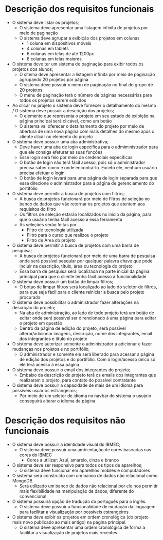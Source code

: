 # Descrição dos requisitos funcionais
- O sistema deve listar os projetos;
    - O sistema deve apresentar uma listagem infinita de projetos por meio de paginação
    - O sistema deve agrupar a exibição dos projetos em colunas
        - 1 coluna em dispositivos móveis
        - 4 colunas em tablets
        - 6 colunas em telas de até 1200px
        - 8 colunas em telas maiores
- O sistema deve ter um sistema de paginação para exibir todos os projetos dos alunos;
    - O sitema deve apresentar a listagem infinita por meio de páginação agrupando 20 projetos por página
    - O sistema deve possuir o menu de paginação no final do grupo de 20 projetos
    - O menu de paginação terá o número de páginas necessárias para todos os projetos serem exibidos
- Ao clicar no projeto o sistema deve fornecer o detalhamento do mesmo / O sistema deve possuir a descrição dos projetos;
    - O elemento que representa o projeto em seu estado de exibição na página principal será clicável, como um botão
    - O sistema vai oferecer o detalhamento do projeto por meio de abertura de uma nova página com mais detalhes do mesmo após o cliente clicar no elemento do projeto
- O sistema deve possuir uma aba administrativa;
    - Deve haver uma aba de login específica para o admiministrador para que ele consiga efeturar as suas funções
    - Esse login será feio por meio de credenciais específicas
    - O botão de login não terá fácil acesso, pois só o administrador precisa saber como e onde encontrá-lo. Exceto ele, nenhum usuário precisa efetuar o login
    - O botão de login levará para uma página de login separada para que essa direcione o administrador para a página de gerenciamento do portifólio
- O sistema deve permitir a busca de projetos com filtros;
    - A busca de projetos funcionará por meio de filtros de seleção no banco de dados que vão retornar os projetos que atentem aos requisitos do filtro
    - Os filtros de seleção estarão localizados no inicio da página, para que o usuário tenha fácil acesso a essa ferramenta
    - As seleções serão feitas por
        - Filtro de tecnologia utilizada
        - Filtro para o curso que realizou o projeto
        - Filtro de Área do projeto
- O sistema deve permitir a busca de projetos com uma barra de pesquisa;
    - A busca de projetos funcionará por meio de uma barra de pesquisa onde será possível pesquiar por qualquer palavra chave que pode incluir na descrição, título, área ou tecnologia do projeto
    - Essa barra de pesquisa será localizada na parte inicial da página principal para que o cliente tenha fácil acesso à funcionalidade
- O sistema deve possuir um botão de limpar filtros;
    - O botao de limpar filtros será localizado ao lado do seletor de filtros, para que seja fácil para o cliente reiniciar a busca pelo projeto procurado
- O sistema deve possibilitar o administrador fazer alterações na descrição do projeto;
    - Na aba de administração, ao lado de todo projeto terá um botão de editar onde será possível ser direncionado à uma página para editar o projeto em questão
    - Dentro da página de edição do projeto, será possível alterar/adicionar imagens, descrição, nome dos integrantes, email dos integrantes e título do projeto
- O sistema deve autorizar somente o administrador a adicionar e fazer mudanças nos projetos e no portifólio;
    - O administrador e somente ele será liberado para acessar a página de edição dos projetos e do portifólio. Com o login/acesso único só ele terá acesso à essa página
- O sistema deve possuir o email dos integrantes do projeto;
    - Embaixo da descrição do projeto terá os emails dos integrantes que realizaram o projeto, para contato do possível contratante
- O sistema deve possuir a capacidade de mais de um idioma para possíveis usuários estrangeiros;
    - Por meio de um seletor de idioma no navbar do sistema o usuário conseguirá alterar o idioma da página

# Descrição dos requisitos não funcionais
- O sistema deve possuir a identidade visual do IBMEC;
    - O sistema deve possuir uma ambientação de cores baseadas nas cores do IBMEC
        - Cores a utilizar: Azul, amarelo, cinza e branco
- O sistema deve ser responsivo para todos os tipos de aparelhos;
    - O sistema deve funcionar em aparelhos mobiles e computadores
- O sistema será construído com um banco de dados não relacional como MongoDB.
    - Será utilizado um banco de dados não relacional por ele nos permitir mais flexibilidade na manipulação de dados, diferente do convencional
- O sistema possuirá opção de tradução do português para o inglês.
    - O sistema deve possuir a funcionalidade de mudação da linguagem para facilitar a visualização por possíveis estrangeiros
- O sistema deve exibir os projetos em ordem cronológica (do projeto mais novo publicado ao mais antigo) na página principal.
    - O sistema deve apresentar uma ordem cronológica de forma a facilitar a visualização de projetos mais recentes
